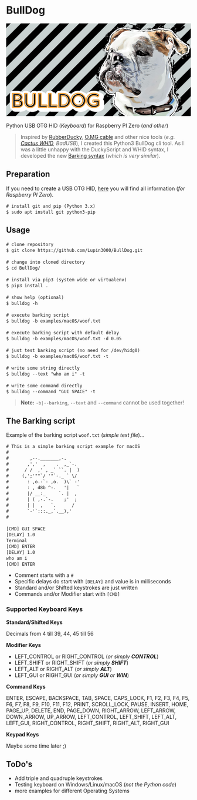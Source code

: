 # BullDog

![BullDog](./img/bulldog.jpg)

Python USB OTG HID (_Keyboard_) for Raspberry PI Zero (_and other_)

> Inspired by [RubberDucky](https://shop.hak5.org/products/usb-rubber-ducky-deluxe), [O.MG cable](https://mg.lol/blog/omg-cable/) and other nice tools (_e.g. [Cactus WHID](https://github.com/whid-injector/WHID), BadUSB_), I created this Python3 BullDog cli tool.
> As I was a little unhappy with the DuckyScript and WHID syntax, I developed the new [Barking syntax](https://github.com/Lupin3000/BullDog#the-barking-script) (_which is very similar_).

## Preparation

If you need to create a USB OTG HID, [here](https://github.com/Lupin3000/Raspberry-PI-Tutorials) you will find all information (_for Raspberry PI Zero_).

```shell
# install git and pip (Python 3.x)
$ sudo apt install git python3-pip
```

## Usage

```shell
# clone repository
$ git clone https://github.com/Lupin3000/BullDog.git

# change into cloned directory
$ cd BullDog/

# install via pip3 (system wide or virtualenv) 
$ pip3 install .

# show help (optional)
$ bulldog -h

# execute barking script
$ bulldog -b examples/macOS/woof.txt

# execute barking script with default delay
$ bulldog -b examples/macOS/woof.txt -d 0.05

# just test barking script (no need for /dev/hidg0)
$ bulldog -b examples/macOS/woof.txt -t

# write some string directly
$ bulldog --text "who am i" -t

# write some command directly
$ bulldog --command "GUI SPACE" -t
```

> **Note:** `-b|--barking`, `--text` and `--command` cannot be used together!

## The Barking script

Example of the barking script `woof.txt` (_simple text file_)...

```
# This is a simple barking script example for macOS
#
#        ,--._______,-.
#       ,','  ,    .  ,_`-.
#      / /  ,' , _` ``. |  )
#     (,';'""`/ '"`-._ ` \/
#       : ,o.-`- ,o.  )\` -'
#       : , d8b ^-.   '|   `
#       |/ __:_     `. |  ,
#       | ( ,-.`-.    ;'  ;
#       | |  ,   `.      /
#       `-'`:::._,`.__),'
#

[CMD] GUI SPACE
[DELAY] 1.0
Terminal
[CMD] ENTER
[DELAY] 1.0
who am i
[CMD] ENTER
```

- Comment starts with a `#`
- Specific delays do start with `[DELAY]` and value is in milliseconds
- Standard and/or Shifted keystrokes are just written
- Commands and/or Modifier start with `[CMD]`

### Supported Keyboard Keys

**Standard/Shifted Keys**

Decimals from 4 till 39, 44, 45 till 56

**Modifier Keys**

- LEFT_CONTROL or RIGHT_CONTROL (_or simply **CONTROL**_)
- LEFT_SHIFT or RIGHT_SHIFT (_or simply **SHIFT**_)
- LEFT_ALT or RIGHT_ALT (_or simply **ALT**_)
- LEFT_GUI or RIGHT_GUI (_or simply **GUI** or **WIN**_)

**Command Keys**

ENTER, ESCAPE, BACKSPACE, TAB, SPACE, CAPS_LOCK, F1, F2, F3, F4, F5, F6, F7, F8, F9, F10, F11, F12, PRINT, SCROLL_LOCK, 
PAUSE, INSERT, HOME, PAGE_UP, DELETE, END, PAGE_DOWN, RIGHT_ARROW, LEFT_ARROW, DOWN_ARROW, UP_ARROW, LEFT_CONTROL, 
LEFT_SHIFT, LEFT_ALT, LEFT_GUI, RIGHT_CONTROL, RIGHT_SHIFT, RIGHT_ALT, RIGHT_GUI

**Keypad Keys**

Maybe some time later ;)

## ToDo's

- Add triple and quadruple keystrokes
- Testing keyboard on Windows/Linux/macOS (_not the Python code_)
- more examples for different Operating Systems
